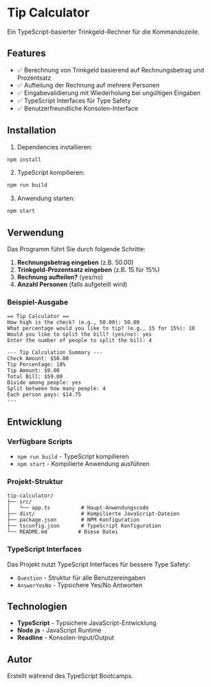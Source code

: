 # Tip Calculator

Ein TypeScript-basierter Trinkgeld-Rechner für die Kommandozeile.

## Features

- ✅ Berechnung von Trinkgeld basierend auf Rechnungsbetrag und Prozentsatz
- ✅ Aufteilung der Rechnung auf mehrere Personen
- ✅ Eingabevalidierung mit Wiederholung bei ungültigen Eingaben
- ✅ TypeScript Interfaces für Type Safety
- ✅ Benutzerfreundliche Konsolen-Interface

## Installation

1. Dependencies installieren:
```bash
npm install
```

2. TypeScript kompilieren:
```bash
npm run build
```

3. Anwendung starten:
```bash
npm start
```

## Verwendung

Das Programm führt Sie durch folgende Schritte:

1. **Rechnungsbetrag eingeben** (z.B. 50.00)
2. **Trinkgeld-Prozentsatz eingeben** (z.B. 15 für 15%)
3. **Rechnung aufteilen?** (yes/no)
4. **Anzahl Personen** (falls aufgeteilt wird)

### Beispiel-Ausgabe

```
== Tip Calculator ==
How high is the check? (e.g., 50.00): 50.00
What percentage would you like to tip? (e.g., 15 for 15%): 18
Would you like to split the bill? (yes/no): yes
Enter the number of people to split the bill: 4

--- Tip Calculation Summary ---
Check Amount: $50.00
Tip Percentage: 18%
Tip Amount: $9.00
Total Bill: $59.00
Divide among people: yes
Split between how many people: 4
Each person pays: $14.75
---
```

## Entwicklung

### Verfügbare Scripts

- `npm run build` - TypeScript kompilieren
- `npm start` - Kompilierte Anwendung ausführen

### Projekt-Struktur

```
tip-calculator/
├── src/
│   └── app.ts          # Haupt-Anwendungscode
├── dist/               # Kompilierte JavaScript-Dateien
├── package.json        # NPM Konfiguration
├── tsconfig.json       # TypeScript Konfiguration
└── README.md          # Diese Datei
```

### TypeScript Interfaces

Das Projekt nutzt TypeScript Interfaces für bessere Type Safety:

- `Question` - Struktur für alle Benutzereingaben
- `AnswerYesNo` - Typsichere Yes/No Antworten

## Technologien

- **TypeScript** - Typsichere JavaScript-Entwicklung
- **Node.js** - JavaScript Runtime
- **Readline** - Konsolen-Input/Output

## Autor

Erstellt während des TypeScript Bootcamps.